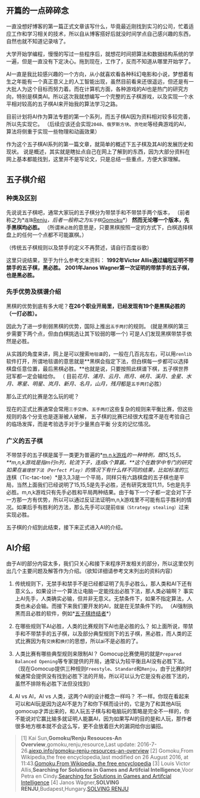 ## 开篇的一点碎碎念

一直没想好博客的第一篇正式文章该写什么，毕竟最近刚找到实习的公司，忙着适应工作和学习相关的技术，所以自从博客搭好后就没时间学点自己感兴趣的东西，自然也就不知道记录啥了。

大学开始学编程，慢慢的写过一些程序后，就想花时间把算法和数据结构系统的学一遍，但是一直没有下定决心。拖到现在，工作了，反而不知道从哪里开始学了。

AI一直是我比较感兴趣的一个方向，从小就喜欢看各种科幻电影和小说，梦想着有生之年能有一个真正意义上的人工智能出现，虽然目前看来还很遥远，但还是有一大批人为这个目标而努力着。而在计算机方面，各种游戏的AI也是热门的研究方向，特别是棋类AI。所以这次我就想编写一个完整的五子棋游戏，以及实现一个水平相对较高的五子棋AI来开始我的算法学习之路。

<!--more-->

目前计划将AI作为算法专题的第一个系列，而五子棋AI因为资料相对较多较完善，所以先实现它。
（后续应该还会实现`2048`、`俄罗斯方块`、`贪吃蛇`等经典游戏的AI，算法将侧重于实现一些物理和动画效果）

作为这个五子棋AI系列的第一篇文章，就简单的概述下五子棋及其AI的发展历史和现状。
说是概述，其实就是瞎扯点自己在网上了解到的东西，因为大部分资料在网上基本都能找到，这里并不是写论文，只是总结一些重点，方便大家理解。

## 五子棋介绍
### 种类及区别

先说说五子棋吧，通常大家玩的五子棋分为带禁手和不带禁手两个版本，
（前者称之为*`连珠`[Renju](https://en.wikipedia.org/wiki/Renju)*，后者一般称之为*`五子棋`[Gomoku](https://en.wikipedia.org/wiki/Gomoku)*）
**然而无论哪一个版本，先手黑棋均必胜。**
（所谓`黑必胜`的意思是，只要黑棋按照一定的方式下，白棋选择棋盘上的任何一个点都不可能赢棋。）

（传统五子棋规则以及禁手的定义不再赘述，请自行百度谷歌）

这里只说结果，至于为什么参考文末资料：
**1992年Victor Allis通过编程证明不带禁手的五子棋，黑必胜。**
**2001年Janos Wagner第一次证明的带禁手的五子棋，也是黑必胜。**

### 先手优势及棋谱介绍

黑棋的优势到底有多大呢？**在26个职业开局里，已经发现有19个是黑棋必胜的（一打必胜）。**

因此为了进一步削弱黑棋的优势，国际上推出`五手两打`的规则。
(就是黑棋的第三步需要下两个点，但由白棋挑选让其下较弱的哪一个)
可是人们发现黑棋带禁手依然是必胜。

从实践的角度来讲，网上是可以搜索`地毯谱`的，一般在几百兆左右，可以用`renlib`软件打开，所谓地毯谱的意思就是**黑棋会指定下法，但白棋每一步都可以选择棋盘任意位置，最后黑棋必胜。**也就是说，只要按照此棋谱下棋，五子棋世界冠军都一定会输给你。
（ 目前*花月、浦月、云月、雨月、峡月、溪月、金星、水月、寒星、明星、岚月、新月、名月，山月，残月*都是`五手两打`必胜）

那么正式的比赛是怎么玩的呢？

现在的正式比赛通常会常用`三手交换`、`五手两打`这些复杂的规则来平衡比赛，但这些规则的各个分支也是逐渐被人破解，
五子棋的比赛已经很大程度不是在考验自己的临场发挥，而是考验选手对于少量黑白平衡 分支的记忆情况。

### 广义的五子棋

不带禁手的五子棋是属于一类更为普遍的*[m,n,k游戏](https://en.wikipedia.org/wiki/M,n,k-game)*的一种特例，既15,15,5。**m,n,k游戏是指m行n列，轮流下子，连成k个算赢。**这个在数学中专门的研究如果在`最理想下法（Perfect Play）`的情况下有什么样不同的结果，比如标准的*三连棋（Tic-tac-toe）*是3,3,3是一个平局，同样只有六路棋盘的五子棋也是平局，当然上面我们已经说明了15,15,5是先手必胜，还有研究发现11,11，5也是先手必胜。m,n,k游戏只有先手必胜和平局两种结果。由于每下一个子都一定会对下子一方那一方有优势，所以可以通过反证法证明m,n,k游戏里不可能有后手胜利的情况。如果后手有胜利的方法，那么先手可以提前`借鉴（Strategy stealing）`过来实现必胜。

五子棋的介绍到此结束，接下来正式进入AI的介绍。

## AI介绍

由于AI的部分内容太多，我们只关心和接下来程序开发相关的部分，所以这里仅列出几个主要问题及解答作为介绍。（欲知详细请参考文末列出的资料内容）

1. 传统规则下，无禁手和禁手不是已经都证明了先手必胜么，那人类和AI下还有意义么，如果设计一个算法让电脑一定能找出必胜下法，那人类必输啊？
事实上AI先手，人类确实必输，但并非无意义。无禁条件下，如果不指定算法，人类也未必会输。而接下来我们要开发的AI，就是在无禁条件下的。
（AI强制执黑而且必胜的软件，例如*[五子棋终结者](http://www.bf92.com/soft/five/five.htm)*）

2. 在哪些规则下AI必胜，人类的比赛规则下AI也是必胜的么？
如上面所说，带禁手和不带禁手的五子棋，以及部分典型规则下的五子棋，黑必胜，而人类的正式比赛因为有`交换`和`换打`的思想，所以ai不是必胜的了。

3. 人类比赛有哪些典型规则来限制AI？
Gomocup比赛使用的就是`Prepared Balanced Opening`等专家提供的开局，通常认为较平衡且AI没有必胜下法。（现在Gomocup提供三种规则`Freestyle`、`Standard`和`Renju`，由于比赛的时候通常会提供没有找到必胜下法的开局，所以可以认为它是没有必胜下法的，虽然不排除有必胜下法但没找到）

4. AI vs AI，AI vs 人类，这两个AI的设计概念一样吗？
不一样。你现在看起来可以和AI玩是因为这AI不是为了和你下棋而设计的，它是为了和其他AI玩gomocup才弄出来的，和人玩五子棋与和电脑玩的策略是完全不一样的，你不能说对它赢比输多就证明人能赢AI，因为如果写AI的目的是和人玩，那作者很多地方根本就不会这么写，更不会放着巨大的漏洞给你出骗招。

> [1] Kai Sun,**Gomoku/Renju Resouces-An Overview**,gomoku,renju,resource,Last update: 2016-7-26.[aiexp.info/gomoku-renju-resources-an-overview](http://www.aiexp.info/gomoku-renju-resources-an-overview.html)
> [2] Gomoku,From Wikipedia,the free encyclopedia,last modified on 26 August 2016, at 11:43.[Gomoku,From Wikipedia, the free encyclopedia](https://en.wikipedia.org/wiki/Gomoku)
> [3] Louis Victor Allis,**Searching for Solutions in Games and Artifcial Intelligence**,Voor Petra en Cindy.[Searching for Solutions in Games and Artifcial Intelligence](https://project.dke.maastrichtuniversity.nl/games/files/phd/SearchingForSolutions.pdf)
> [4] Janos Wagner,**SOLVING RENJU**,Budapest,Hungary.[SOLVING RENJU](http://www.sze.hu/~gtakacs/download/wagnervirag_2001.pdf)